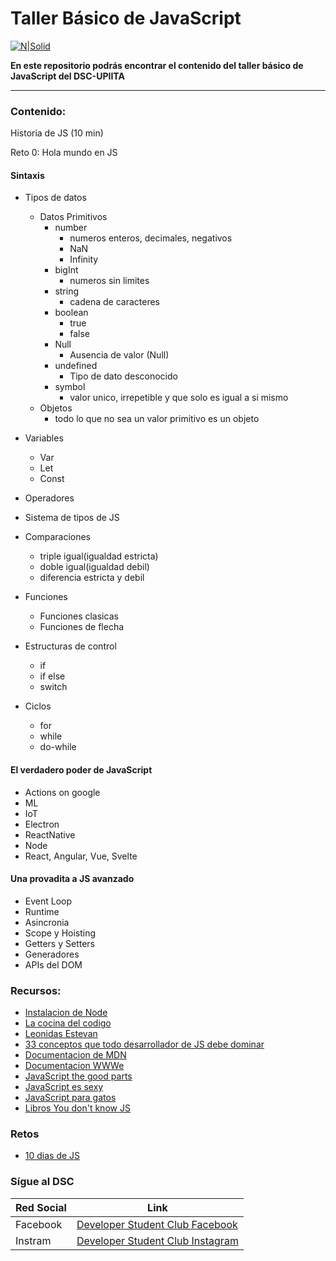 # Taller Básico de JavaScript
[![N|Solid](https://res.cloudinary.com/startup-grind/image/upload/dpr_2.0,fl_sanitize/v1/gcs/platform-data-dsc/contentbuilder/logo_hPnue3j.svg)](https://dsc.community.dev/national-polytechnic-institute-of-mexico-upiita/)

**En este repositorio podrás encontrar el contenido del taller básico de JavaScript del DSC-UPIITA**

---

### Contenido:

Historia de JS (10 min)

Reto 0: Hola mundo en JS

#### Sintaxis
  - Tipos de datos
    - Datos Primitivos
      - number
        - numeros enteros, decimales, negativos
        - NaN
        - Infinity
      - bigInt
        - numeros sin limites
      - string
        - cadena de caracteres
      - boolean
        - true
        - false
      - Null
        - Ausencia de valor (Null)
      - undefined
        - Tipo de dato desconocido
      - symbol
        - valor unico, irrepetible y que solo es igual a si mismo
    - Objetos
      - todo lo que no sea un valor primitivo es un objeto
  - Variables
    - Var
    - Let
    - Const
  - Operadores
  - Sistema de tipos de JS
  - Comparaciones
    - triple igual(igualdad estricta)
    - doble igual(igualdad debil)
    - diferencia estricta y debil
  - Funciones
    - Funciones clasicas
    - Funciones de flecha

  - Estructuras de control
    - if
    - if else
    - switch
  - Ciclos
    - for
    - while
    - do-while

#### El verdadero poder de JavaScript
  - Actions on google
  - ML
  - IoT
  - Electron
  - ReactNative
  - Node
  - React, Angular, Vue, Svelte

#### Una provadita a JS avanzado
  - Event Loop
  - Runtime
  - Asincronia
  - Scope y Hoisting
  - Getters y Setters
  - Generadores
  - APIs del DOM

### Recursos:
  - [Instalacion de Node](https://fb.watch/1j-JZ3bg2i/)
  - [La cocina del codigo](https://www.youtube.com/c/LaCocinadelC%C3%B3digo)
  - [Leonidas Estevan](https://www.youtube.com/c/LeonidasEsteban)
  - [33 conceptos que todo desarrollador de JS debe dominar](https://github.com/leonardomso/33-js-concepts)
  - [Documentacion de MDN](https://developer.mozilla.org/es/docs/Web/JavaScript)
  - [Documentacion WWWe](https://www.w3schools.com/js/default.asp)
  - [JavaScript the good parts](https://www.youtube.com/watch?v=hQVTIJBZook&feature=youtu.be)
  - [JavaScript es sexy](https://javascriptissexy.com/)
  - [JavaScript para gatos](http://jsforcats.com/)
  - [Libros You don't know JS](https://github.com/getify/You-Dont-Know-JS)
  
### Retos
  - [10 dias de JS](https://www.hackerrank.com/domains/tutorials/10-days-of-javascript)

### Sígue al DSC
| Red Social | Link |
| ------ | ------ |
| Facebook| [Developer Student Club Facebook](https://www.facebook.com/dscipnupiita) |
| Instram | [Developer Student Club Instagram](https://www.instagram.com/dscipnupiita/) |
